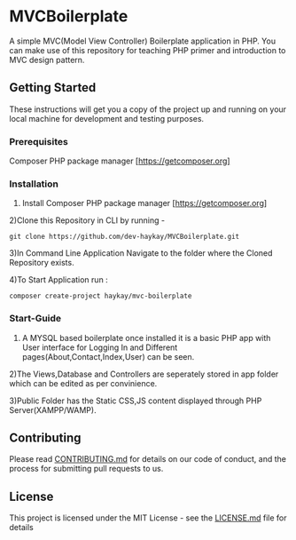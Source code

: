 # MVCBoilerplate

A simple MVC(Model View Controller) Boilerplate application in PHP. You can make use of this repository for teaching PHP primer and introduction to MVC design pattern.

## Getting Started

These instructions will get you a copy of the project up and running on your local machine for development and testing purposes.

### Prerequisites

Composer PHP package manager [https://getcomposer.org]

### Installation

1) Install Composer PHP package manager [https://getcomposer.org]

2)Clone this Repository in CLI by running - 

```git clone https://github.com/dev-haykay/MVCBoilerplate.git``` 

3)In Command Line Application Navigate to the folder where the Cloned Repository exists. 

4)To Start Application run : 

```composer create-project haykay/mvc-boilerplate```

### Start-Guide

1) A MYSQL based boilerplate once installed it is a basic PHP app with User interface for Logging In and Different pages(About,Contact,Index,User) can be seen.

2)The Views,Database and Controllers are seperately stored in app folder which can be edited as per convinience.

3)Public Folder has the Static CSS,JS content displayed through PHP Server(XAMPP/WAMP).


## Contributing

Please read [CONTRIBUTING.md](https://github.com/dev-haykay/MVCBoilerplate/blob/master/CONTRIBUTING.md) for details on our code of conduct, and the process for submitting pull requests to us.

## License

This project is licensed under the MIT License - see the [LICENSE.md](LICENSE.md) file for details

